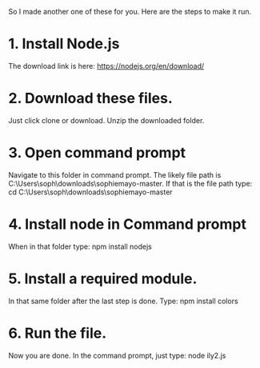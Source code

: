 So I made another one of these for you. Here are the steps to make it run.

# 1. Install Node.js
The download link is here: https://nodejs.org/en/download/

# 2. Download these files.
Just click clone or download. Unzip the downloaded folder.

# 3. Open command prompt
Navigate to this folder in command prompt. The likely file path is C:\Users\soph\downloads\sophiemayo-master.
If that is the file path type: cd C:\Users\soph\downloads\sophiemayo-master

# 4. Install node in Command prompt
When in that folder type: npm install nodejs

# 5. Install a required module.
In that same folder after the last step is done. Type: npm install colors

# 6. Run the file.
Now you are done. In the command prompt, just type: node ily2.js

